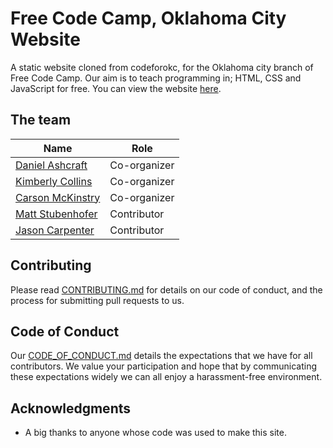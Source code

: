 # Free Code Camp, Oklahoma City Website

A static website cloned from codeforokc, for the Oklahoma city branch of Free Code Camp. Our aim is to teach programming in; HTML, CSS and JavaScript for free.
You can view the website [here](http://www.fccokc.com/).

## The team

| Name | Role |
|---|---|
| [Daniel Ashcraft](https://github.com/dashcraft)                              | Co-organizer |
| [Kimberly Collins](https://github.com/kacollins)                             | Co-organizer |
| [Carson McKinstry](https://github.com/CarsonMckinstry)                       | Co-organizer |
| [Matt Stubenhofer](https://github.com/mstub)                                 | Contributor  |
| [Jason Carpenter](https://github.com/Jason9199)                              | Contributor  |

## Contributing

Please read [CONTRIBUTING.md](https://github.com/FreeCodeCampOKC/fccokc_web/blob/master/CONTRIBUTING.md) for details on our code of conduct, and the process for submitting pull requests to us.

## Code of Conduct

Our [CODE_OF_CONDUCT.md](https://github.com/FreeCodeCampOKC/fccokc_web/blob/master/CODE_OF_CONDUCT.md) details the expectations that we have for all contributors.
We value your participation and hope that by communicating these expectations widely we can all enjoy a harassment-free environment.

## Acknowledgments

* A big thanks to anyone whose code was used to make this site.
